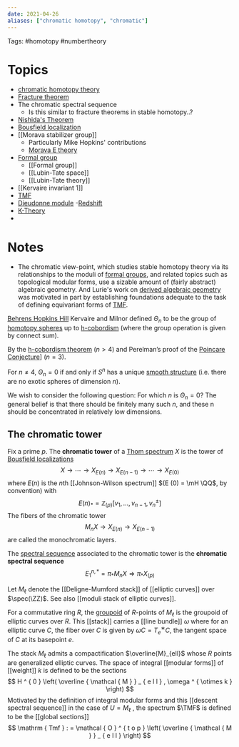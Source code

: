 ```yaml
---
date: 2021-04-26
aliases: ["chromatic homotopy", "chromatic"]
---
```


Tags: #homotopy #numbertheory 

# Topics

- [chromatic homotopy theory](chromatic%20homotopy%20theory.md)
- [Fracture theorem](Fracture%20theorem)
- The chromatic spectral sequence
	- Is this similar to fracture theorems in stable homotopy..?
- [Nishida's Theorem](zettelkasten/Nishida's%20Theorem.md)
- [Bousfield localization](Bousfield%20localization)
- [[Morava stabilizer group]]
	- Particularly Mike Hopkins' contributions
	- [Morava E theory](Morava%20E%20theory.md)
- [Formal group](zettelkasten/Formal%20group.md)
	- [[Formal group]]
	- [[Lubin-Tate space]]
	- [[Lubin-Tate theory]]
- [[Kervaire invariant 1]]
- [TMF](Topological%20modular%20forms.md)
- [Dieudonne module](Dieudonne%20module)
-[Redshift](Redshift)
- [K-Theory](K-Theory.md)
- 
# Notes

- The chromatic view-point, which studies stable homotopy theory via its relationships to the moduli of [formal groups](Formal%20group.md), and related topics such as topological modular forms, use a sizable amount of (fairly abstract) algebraic geometry. And Lurie's work on [derived algebraic geometry](derived%20algebraic%20geometry.md) was motivated in part by establishing foundations adequate to the task of defining equivariant forms of [TMF](Topological%20modular%20forms.md).

[Behrens Hopkins Hill](https://www3.nd.edu/~mbehren1/papers/exotic2.pdf)
Kervaire and Milnor defined $\Theta_n$ to be the group of [homotopy spheres](homotopy%20spheres) up to [h-cobordism](h-cobordism) (where the group operation is given by connect sum). 

By the [h-cobordism theorem](h-cobordism%20theorem.md) ($n > 4$) and Perelman’s proof of the [Poincare Conjecture](Poincare%20Conjecture.md)] ($n = 3$).

For $n \neq 4$, $\Theta_n = 0$ if and only if $S^n$ has a unique [smooth structure](smooth%20structure) (i.e. there are no exotic spheres of dimension $n$).

We wish to consider the following question: For which $n$ is $\Theta_n = 0$? The general belief is that there should be finitely many such $n$, and these n should be concentrated in relatively low dimensions.

## The chromatic tower

Fix a prime $p$. The **chromatic tower** of a [Thom spectrum](Thom%20spectrum.md) $X$ is the tower of [Bousfield localizations](Bousfield%20localization)
$$
X \rightarrow \cdots \rightarrow X _ { E ( n ) } \rightarrow X _ { E ( n - 1 ) } \rightarrow \cdots \rightarrow X _ { E ( 0 ) }
$$
where $E(n)$ is the $n$th [[Johnson-Wilson spectrum]] $(E
(0) = \mH \QQ$, by convention) with
$$
E ( n ) _ { * } = \mathbb { Z } _ { ( p ) } \left[ v _ { 1 } , \dots , v _ { n - 1 } , v _ { n } ^ { \pm } \right]
$$
The fibers of the chromatic tower
$$
M _ { n } X \rightarrow X _ { E ( n ) } \rightarrow X _ { E ( n - 1 ) }
$$
are called the monochromatic layers. 

The [spectral sequence](spectral%20sequence.md) associated to the chromatic tower is the **chromatic spectral sequence**
$$
E _ { 1 } ^ { n , * } = \pi _ { * } M _ { n } X \Rightarrow \pi _ { * } X _ { ( p ) }
$$

Let $M_\ell$ denote the [[Deligne-Mumford stack]] of [[elliptic curves]] over $\spec(\ZZ)$. See also [[moduli stack of elliptic curves]].

For a commutative ring $R$, the [groupoid](groupoid) of $R$-points of $M_\ell$ is the groupoid of elliptic curves over $R$. This [[stack]] carries a [[line bundle]] $\omega$ where for an elliptic curve $C$, the fiber over $C$ is given by $\omega C = T^∗_e C,$ the tangent space of $C$ at its basepoint $e$.

The stack $M_{\ell}$ admits a compactification $\overline{M}_{ell}$ whose $R$ points are generalized elliptic curves. The space of integral [[modular forms]] of [[weight]] $k$ is defined to be the sections
$$
H ^ { 0 } \left( \overline { \mathcal { M } } _ { e l l } , \omega ^ { \otimes k } \right)
$$
Motivated by the definition of integral modular forms and this [[descent spectral sequence]] in the case of $U = M_\ell$ , the spectrum $\TMF$ is defined to be the [[global sections]]
$$
\mathrm { Tmf } : = \mathcal { O } ^ { t o p } \left( \overline { \mathcal { M } } _ { e l l } \right)
$$
